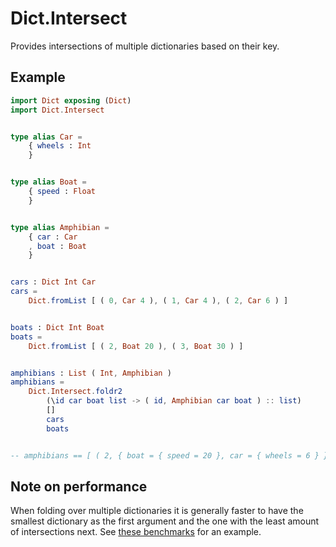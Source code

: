 # Dict.Intersect

Provides intersections of multiple dictionaries based on their key.

## Example

```elm
import Dict exposing (Dict)
import Dict.Intersect


type alias Car =
    { wheels : Int
    }


type alias Boat =
    { speed : Float
    }


type alias Amphibian =
    { car : Car
    , boat : Boat
    }


cars : Dict Int Car
cars =
    Dict.fromList [ ( 0, Car 4 ), ( 1, Car 4 ), ( 2, Car 6 ) ]


boats : Dict Int Boat
boats =
    Dict.fromList [ ( 2, Boat 20 ), ( 3, Boat 30 ) ]


amphibians : List ( Int, Amphibian )
amphibians =
    Dict.Intersect.foldr2
        (\id car boat list -> ( id, Amphibian car boat ) :: list)
        []
        cars
        boats


-- amphibians == [ ( 2, { boat = { speed = 20 }, car = { wheels = 6 } } ) ]
```

## Note on performance

When folding over multiple dictionaries it is generally faster to have the smallest dictionary as the first argument and the one with the least amount of intersections next. See [these benchmarks](https://github.com/harmboschloo/elm-dict-intersect/blob/master/benchmarks/src/OrderPerformance.elm) for an example.

